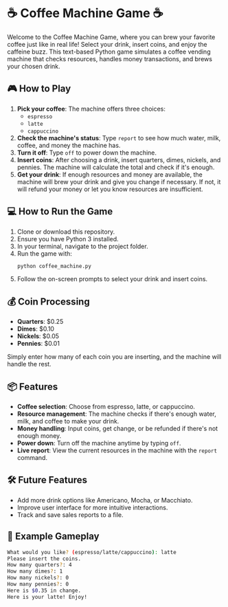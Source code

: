# ☕ Coffee Machine Game ☕

Welcome to the Coffee Machine Game, where you can brew your favorite coffee just like in real life! Select your drink, insert coins, and enjoy the caffeine buzz. This text-based Python game simulates a coffee vending machine that checks resources, handles money transactions, and brews your chosen drink.

## 🎮 How to Play

1. **Pick your coffee**: The machine offers three choices:
    - `espresso`
    - `latte`
    - `cappuccino`
2. **Check the machine's status**: Type `report` to see how much water, milk, coffee, and money the machine has.
3. **Turn it off**: Type `off` to power down the machine.
4. **Insert coins**: After choosing a drink, insert quarters, dimes, nickels, and pennies. The machine will calculate the total and check if it's enough.
5. **Get your drink**: If enough resources and money are available, the machine will brew your drink and give you change if necessary. If not, it will refund your money or let you know resources are insufficient.

## 💻 How to Run the Game

1. Clone or download this repository.
2. Ensure you have Python 3 installed.
3. In your terminal, navigate to the project folder.
4. Run the game with:
    ```bash
    python coffee_machine.py
    ```
5. Follow the on-screen prompts to select your drink and insert coins.

## 💰 Coin Processing

- **Quarters**: $0.25
- **Dimes**: $0.10
- **Nickels**: $0.05
- **Pennies**: $0.01

Simply enter how many of each coin you are inserting, and the machine will handle the rest.

## 📦 Features

- **Coffee selection**: Choose from espresso, latte, or cappuccino.
- **Resource management**: The machine checks if there's enough water, milk, and coffee to make your drink.
- **Money handling**: Input coins, get change, or be refunded if there's not enough money.
- **Power down**: Turn off the machine anytime by typing `off`.
- **Live report**: View the current resources in the machine with the `report` command.

## 🛠️ Future Features

- Add more drink options like Americano, Mocha, or Macchiato.
- Improve user interface for more intuitive interactions.
- Track and save sales reports to a file.

## 🔗 Example Gameplay

```bash
What would you like? (espresso/latte/cappuccino): latte
Please insert the coins.
How many quarters?: 4
How many dimes?: 1
How many nickels?: 0
How many pennies?: 0
Here is $0.35 in change.
Here is your latte! Enjoy!
